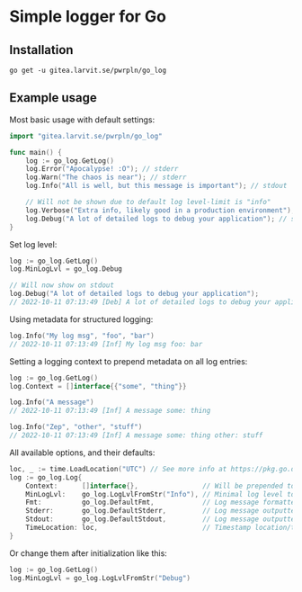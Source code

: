 # Simple logger for Go

## Installation

`go get -u gitea.larvit.se/pwrpln/go_log`

## Example usage

Most basic usage with default settings:

```go
import "gitea.larvit.se/pwrpln/go_log"

func main() {
	log := go_log.GetLog()
	log.Error("Apocalypse! :O"); // stderr
	log.Warn("The chaos is near"); // stderr
	log.Info("All is well, but this message is important"); // stdout

	// Will not be shown due to default log level-limit is "info"
	log.Verbose("Extra info, likely good in a production environment"); // stdout
	log.Debug("A lot of detailed logs to debug your application"); // stdout
}
```

Set log level:

```go
log := go_log.GetLog()
log.MinLogLvl = go_log.Debug

// Will now show on stdout
log.Debug("A lot of detailed logs to debug your application");
// 2022-10-11 07:13:49 [Deb] A lot of detailed logs to debug your application
```

Using metadata for structured logging:

```go
log.Info("My log msg", "foo", "bar")
// 2022-10-11 07:13:49 [Inf] My log msg foo: bar
```

Setting a logging context to prepend metadata on all log entries:

```go
log := go_log.GetLog()
log.Context = []interface{{"some", "thing"}}

log.Info("A message")
// 2022-10-11 07:13:49 [Inf] A message some: thing

log.Info("Zep", "other", "stuff")
// 2022-10-11 07:13:49 [Inf] A message some: thing other: stuff
```

All available options, and their defaults:

```go
loc, _ := time.LoadLocation("UTC") // See more info at https://pkg.go.dev/time#LoadLocation
log := go_log.Log{
	Context:      []interface{},                // Will be prepended to metadata on all log entries
	MinLogLvl:    go_log.LogLvlFromStr("Info"), // Minimal log level to output
	Fmt:          go_log.DefaultFmt,            // Log message formatter
	Stderr:       go_log.DefaultStderr,         // Log message outputter for Debug, Verbose and Info
	Stdout:       go_log.DefaultStdout,         // Log message outputter for Warning and Error
	TimeLocation: loc,                          // Timestamp location/time zone setting
}
```

Or change them after initialization like this:

```go
log := go_log.GetLog()
log.MinLogLvl = go_log.LogLvlFromStr("Debug")
```